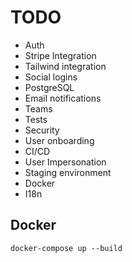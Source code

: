 # TODO
- Auth
- Stripe Integration
- Tailwind integration
- Social logins
- PostgreSQL
- Email notifications
- Teams
- Tests
- Security
- User onboarding
- CI/CD
- User Impersonation
- Staging environment
- Docker
- I18n


## Docker

`docker-compose up --build`
